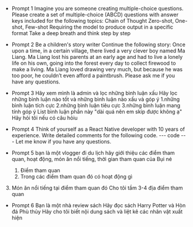 - Prompt 1 Imagine you are someone creating multiple-choice questions. Please create a set of multiple-choice (ABCD) questions with answer keys included for the following topics: Chain of Thought Zero-shot, One-shot, Few-shot Requiring the model to produce output in a specific format Take a deep breath and think step by step

- Prompt 2 Be a children's story writer Continue the following story: Once upon a time, in a certain village, there lived a very clever boy named Ma Liang. Ma Liang lost his parents at an early age and had to live a lonely life on his own, going into the forest every day to collect firewood to make a living. Ma Liang loved drawing very much, but because he was too poor, he couldn’t even afford a paintbrush. Please ask me if you have any questions.

- Prompt 3 Hãy xem mình là admin và lọc những bình luận xấu Hãy lọc những bình luận nào tốt và những bình luận nào xấu và góp ý 1.những bình luận tích cực 2.những bình luận tiêu cực 3.những bình luận mang tính góp ý List bình luận phần này "dài quá nên em skip được không ạ" Hãy hỏi tôi nếu có câu hỏiu

- Prompt 4 Think of yourself as a React Native developer with 10 years of experience. Write detailed comments for the following code. --- code --- Let me know if you have any questions.

- Prompt 5 bạn là một vlogger đi du lịch hãy giới thiệu các điểm tham quan, hoạt động, món ăn nổi tiếng, thời gian tham quan của Bụi né
  1. Điểm tham quan
  2. Trong các điểm tham quan đó có hoạt động gì
3. Món ăn nổi tiếng tại điểm tham quan đó Cho tôi tầm 3-4 địa điểm tham quan
- Prompt 6 Bạn là một nhà review sách Hãy đọc sách Harry Potter và Hòn đá Phù thủy Hãy cho tôi biết nội dung sách và liệt kê các nhân vật xuất hiện